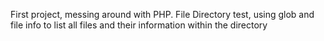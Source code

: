 First project, messing around with PHP. 
File Directory test, using glob and file info to list all files and their information within the directory
